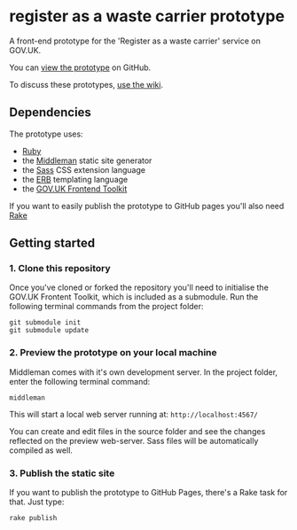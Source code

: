 # register as a waste carrier prototype

A front-end prototype for the 'Register as a waste carrier' service on GOV.UK.

You can [view the prototype](http://alphagov.github.io/waste-carriers-prototype/) on GitHub.

To discuss these prototypes, [use the wiki](https://github.com/alphagov/waste-carriers-prototype/wiki).

## Dependencies

The prototype uses:

* [Ruby](https://www.ruby-lang.org/en/)
* the [Middleman](http://middlemanapp.com) static site generator
* the [Sass](http://sass-lang.com/) CSS extension language
* the [ERB](http://middlemanapp.com/basics/templates/) templating language
* the [GOV.UK Frontend Toolkit](https://github.com/alphagov/govuk_frontend_toolkit)

If you want to easily publish the prototype to GitHub pages you'll also need [Rake](http://rake.rubyforge.org/)

## Getting started

### 1. Clone this repository

Once you've cloned or forked the repository you'll need to initialise the GOV.UK Frontent Toolkit, which is included as a submodule. Run the following terminal commands from the project folder:

	git submodule init
	git submodule update


### 2. Preview the prototype on your local machine

Middleman comes with it's own development server. In the project folder, enter the following terminal command:

	middleman

This will start a local web server running at: `http://localhost:4567/`

You can create and edit files in the source folder and see the changes reflected on the preview web-server. Sass files will be automatically compiled as well.

### 3. Publish the static site

If you want to publish the prototype to GitHub Pages, there's a Rake task for that. Just type:

	rake publish

